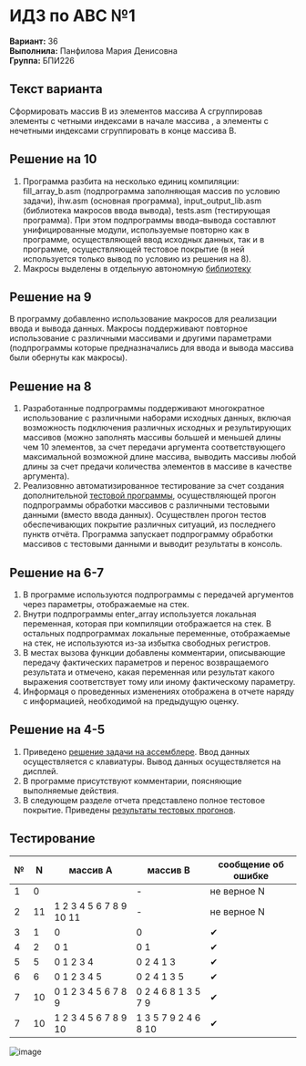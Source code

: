 # ИДЗ по АВС №1
**Вариант:** 36 \
**Выполнила:** Панфилова Мария Денисовна \
**Группа:** БПИ226

## Текст варианта
Сформировать массив B из элементов массива A сгруппировав элементы с четными индексами в начале массива , а элементы с нечетными индексами сгруппировать в конце массива В.

## Решение на 10
1) Программа разбита на несколько единиц компиляции: fill_array_b.asm (подпрограмма заполняющая массив по условию задачи), ihw.asm (основная программа), input_output_lib.asm (библиотека макросов ввода вывода), tests.asm (тестирующая программа). При этом подпрограммы ввода–вывода составлют унифицированные модули, используемые повторно как в программе, осуществляющей ввод исходных данных, так и в программе, осуществляющей тестовое покрытие (в ней используется только вывод по условию из решения на 8).
2) Макросы выделены в отдельную автономную [библиотеку](https://github.com/MShpiz/ACS_IHW1/blob/main/code/input_output_lib.asm)


## Решение на 9
В программу добавленно использование макросов для реализации ввода и вывода данных. Макросы поддерживают повторное использование с различными массивами и другими параметрами (подпрограммы которые предназначались для ввода и вывода массива были обернуты как макросы).

## Решение на 8
1) Разработанные подпрограммы поддерживают многократное использование с различными наборами исходных данных, включая возможность подключения различных исходных и результирующих массивов (можно заполнять массивы большей и меньшей длины чем 10 элементов, за счет передачи аргумента соответствующего максимальной возможной длине массива, выводить массивы любой длины за счет предачи количества элементов в массиве в качестве аргумента).
2) Реализовнно автоматизированное тестирование за счет создания дополнительной [тестовой программы](https://github.com/MShpiz/ACS_IHW1/blob/main/code/tests.asm), осуществляющей прогон подпрограммы обработки массивов с различными тестовыми данными (вместо ввода данных). Осуществлен прогон тестов обеспечивающих покрытие различных ситуаций, из последнего пунктв отчёта. Программа запускает подпрограмму обработки массивов с тестовыми данными и выводит результаты в консоль.

## Решение на 6-7
1) В программе используются подпрограммы с передачей аргументов через параметры, отображаемые на стек. 
2) Внутри подпрограммы enter_array используется локальная переменная, которая при компиляции отображается на стек. В остальных подпрограммах локальные переменные, отображаемые на стек, не используются из-за избытка свободных регистров. 
3) В местах вызова функции добавлены комментарии, описывающие передачу фактических параметров и перенос возвращаемого результата и отмечено, какая переменная или результат какого выражения соответствует тому или иному фактическому параметру. 
4) Информаця о проведенных изменениях отображена в отчете наряду с информацией, необходимой на предыдущую оценку. 

## Решение на 4-5 
1) Приведено [решение задачи на ассемблере](https://github.com/MShpiz/ACS_IHW1/blob/main/code/ihw.asm). Ввод данных осуществляется с клавиатуры. Вывод данных осуществляется на дисплей.
2) В программе присутствуют комментарии, поясняющие выполняемые действия.
3) В следующем разделе отчета представлено полное тестовое покрытие. Приведены [результаты тестовых прогонов](https://github.com/MShpiz/ACS_IHW1/tree/main/tests).

## Тестирование
| № | N | массив А | массив B | сообщение об ошибке |
|---|---|----------|-----------|---------------------|
|1|0|| - | не верное N |
|2|11|1 2 3 4 5 6 7 8 9 10 11| - | не верное N |
|3|1|0| 0 | ✔ |
|4|2|0 1| 0 1 | ✔ |
|5|5|0 1 2 3 4| 0 2 4 1 3 | ✔ |
|6|6|0 1 2 3 4 5| 0 2 4 1 3 5 | ✔ |
|7|10|0 1 2 3 4 5 6 7 8 9| 0 2 4 6 8 1 3 5 7 9 | ✔ |
|7|10|1 2 3 4 5 6 7 8 9 10| 1 3 5 7 9 2 4 6 8 10 | ✔ |


![image](https://github.com/MShpiz/ACS_IHW1/assets/88736099/c8bbe889-6cc0-4003-a0d5-2265f9eda626)

